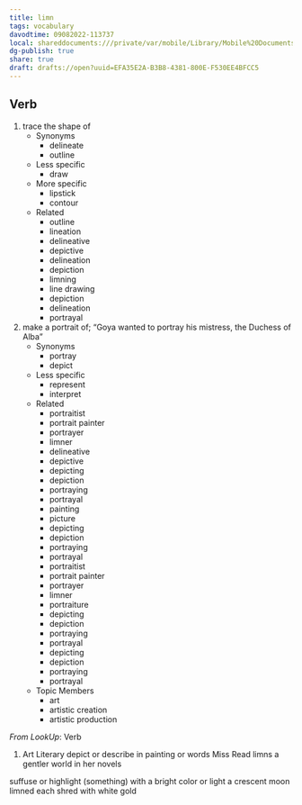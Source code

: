 ```yaml
---
title: limn
tags: vocabulary
davodtime: 09082022-113737
local: shareddocuments:///private/var/mobile/Library/Mobile%20Documents/iCloud~md~obsidian/Documents/OBSHIDDIAN/drafts/EFA35E2A-B3B8-4381-800E-F530EE4BFCC5.md
dg-publish: true
share: true
draft: drafts://open?uuid=EFA35E2A-B3B8-4381-800E-F530EE4BFCC5
---
```



## Verb

1. trace the shape of
	- Synonyms
		- delineate
		- outline
	- Less specific
		- draw
	- More specific
		- lipstick
		- contour
	- Related
		- outline
		- lineation
		- delineative
		- depictive
		- delineation
		- depiction
		- limning
		- line drawing
		- depiction
		- delineation
		- portrayal
2. make a portrait of; “Goya wanted to portray his mistress, the Duchess of Alba”
	- Synonyms
		- portray
		- depict
	- Less specific
		- represent
		- interpret
	- Related
		- portraitist
		- portrait painter
		- portrayer
		- limner
		- delineative
		- depictive
		- depicting
		- depiction
		- portraying
		- portrayal
		- painting
		- picture
		- depicting
		- depiction
		- portraying
		- portrayal
		- portraitist
		- portrait painter
		- portrayer
		- limner
		- portraiture
		- depicting
		- depiction
		- portraying
		- portrayal
		- depicting
		- depiction
		- portraying
		- portrayal
	- Topic Members
		- art
		- artistic creation
		- artistic production

*From LookUp*:
Verb
1.	Art Literary depict or describe in painting or words
Miss Read limns a gentler world in her novels

suffuse or highlight (something) with a bright color or light
a crescent moon limned each shred with white gold